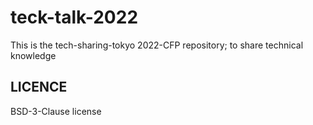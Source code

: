 # teck-talk-2022

This is the tech-sharing-tokyo 2022-CFP repository; to share technical knowledge


## LICENCE

BSD-3-Clause license
